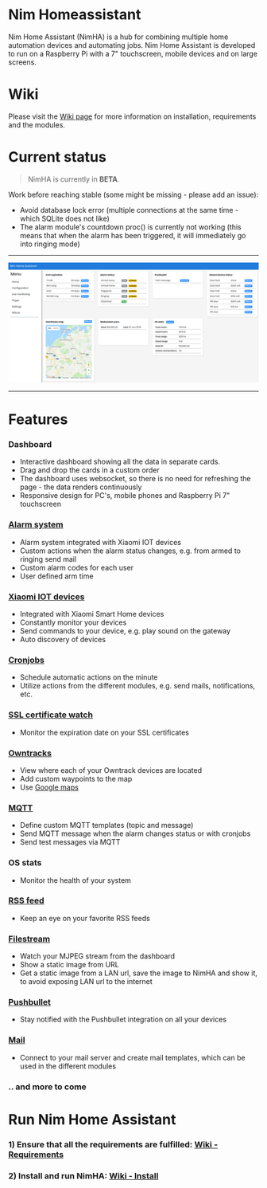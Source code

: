 # Nim Homeassistant

Nim Home Assistant (NimHA) is a hub for combining multiple home automation devices and automating jobs. Nim Home Assistant is developed to run on a Raspberry Pi with a 7" touchscreen, mobile devices and on large screens.


# Wiki

Please visit the [Wiki page](https://github.com/ThomasTJdev/nim_homeassistant/wiki) for more information on installation, requirements and the modules.


# Current status

> NimHA is currently in **BETA**.

Work before reaching stable (some might be missing - please add an issue):
- Avoid database lock error (multiple connections at the same time - which SQLite does not like)
- The alarm module's countdown proc() is currently not working (this means that when the alarm has been triggered, it will immediately go into ringing mode)

____
![Blog](private/screenshots/dashboard.png)
____

# Features

### Dashboard
* Interactive dashboard showing all the data in separate cards.
* Drag and drop the cards in a custom order
* The dashboard uses websocket, so there is no need for refreshing the page - the data renders continuously
* Responsive design for PC's, mobile phones and Raspberry Pi 7" touchscreen

### [Alarm system](https://github.com/ThomasTJdev/nim_homeassistant/wiki/Alarm-system)
* Alarm system integrated with Xiaomi IOT devices
* Custom actions when the alarm status changes, e.g. from armed to ringing send mail
* Custom alarm codes for each user
* User defined arm time

### [Xiaomi IOT devices](https://github.com/ThomasTJdev/nim_homeassistant/wiki/Xiaomi)
* Integrated with Xiaomi Smart Home devices
* Constantly monitor your devices
* Send commands to your device, e.g. play sound on the gateway
* Auto discovery of devices

### [Cronjobs](https://github.com/ThomasTJdev/nim_homeassistant/wiki/Cron-jobs)
* Schedule automatic actions on the minute
* Utilize actions from the different modules, e.g. send mails, notifications, etc.

### [SSL certificate watch](https://github.com/ThomasTJdev/nim_homeassistant/wiki/SSL-certificates-watch)
* Monitor the expiration date on your SSL certificates

### [Owntracks](https://github.com/ThomasTJdev/nim_homeassistant/wiki/Owntracks)
* View where each of your Owntrack devices are located
* Add custom waypoints to the map
* Use [Google maps](https://github.com/ThomasTJdev/nim_homeassistant/wiki/Google-Maps)

### [MQTT](https://github.com/ThomasTJdev/nim_homeassistant/wiki/MQTT)
* Define custom MQTT templates (topic and message)
* Send MQTT message when the alarm changes status or with cronjobs
* Send test messages via MQTT

### OS stats
* Monitor the health of your system

### [RSS feed](https://github.com/ThomasTJdev/nim_homeassistant/wiki/RSS-feed)
* Keep an eye on your favorite RSS feeds

### [Filestream](https://github.com/ThomasTJdev/nim_homeassistant/wiki/MJPEG-stream)
* Watch your MJPEG stream from the dashboard
* Show a static image from URL
* Get a static image from a LAN url, save the image to NimHA and show it, to avoid exposing LAN url to the internet

### [Pushbullet](https://github.com/ThomasTJdev/nim_homeassistant/wiki/Pushbullet)
* Stay notified with the Pushbullet integration on all your devices

### [Mail](https://github.com/ThomasTJdev/nim_homeassistant/wiki/Mail)
* Connect to your mail server and create mail templates, which can be used in the different modules

### .. and more to come


# Run Nim Home Assistant

### 1) Ensure that all the requirements are fulfilled: [Wiki - Requirements](https://github.com/ThomasTJdev/nim_homeassistant/wiki/Requirements)

### 2) Install and run NimHA: [Wiki - Install](https://github.com/ThomasTJdev/nim_homeassistant/wiki/Install-NimHA)

